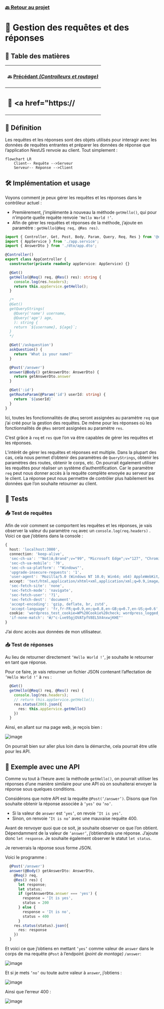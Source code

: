 ### [🔙 Retour au projet](https://github.com/theox33/Stage-Technique/blob/main/first-nest-app/HOME.md)

# 🔄 Gestion des requêtes et des réponses

## 📑 Table des matières

|<div align="left"><h4>🔙 <a href="https://github.com/theox33/Stage-Technique/blob/main/first-nest-app/Controlleurs%20et%20routage.md">Précédant *(Controlleurs et routage)*</a></h4></div>|
|---|
|<div align="left"><h2>📖 <a href="https://


## 📖 Définition
Les requêtes et les réponses sont des objets utilisés pour interagir avec les données de requêtes entrantes et préparer les données de réponse que l’application NestJS renvoie au client.
Tout simplement : 
``` mermaid
flowchart LR
    Client-- Requête -->Serveur
    Serveur-- Réponse -->Client
```

## 🛠️ Implémentation et usage

Voyons comment je peux gérer les requêtes et les réponses dans le contrôleur actuel :

-	Premièrement, j’implémente à nouveau la méthode `getHello()`, qui pour n’importe quelle requête renvoie `’Hello World !’`.
-	Afin de gérer les requêtes et réponses de la méthode, j’ajoute en paramètre : `getHello(@Req req, @Res res)`.

``` typescript
import { Controller, Get, Post, Body, Param, Query, Req, Res } from '@nestjs/common';
import { AppService } from './app.service';
import { AnswerDto } from './dto/app.dto';

@Controller()
export class AppController {
  constructor(private readonly appService: AppService) {}

  @Get()
  getHello(@Req() req, @Res() res): string {
    console.log(res.headers);
    return this.appService.getHello();
  }

  /*
  @Get()
  getQueryStrings(
    @Query('name') username,
    @Query('age') age,
    ): string {
    return `${username}, ${age}`;
  }
  */

  @Get('/askquestion')
  askQuestion() {
    return 'What is your name?'
  }

  @Post('/answer')
  answer(@Body() getAnswerDto: AnswerDto) {
    return getAnswerDto.answer
  }

  @Get(':id')
  getRouteParam(@Param('id') userId: string) {
    return `${userId}`
  }
}

```

Ici, toutes les fonctionnalités de `@Req` seront assignées au paramètre `req` que j’ai créé pour la gestion des requêtes. De même pour les réponses où les fonctionnalités de `@Res` seront assignées au paramètre `res`.

C’est grâce à `req` et `res` que l’on va être capables de gérer les requêtes et les réponses.

L’intérêt de gérer les requêtes et réponses est multiple.
Dans la plupart des cas, cela nous permet d’obtenir des paramètres de `QueryStrings`, obtenir les paramètres des routes, obtenir le corps, etc.
On pourrait également utiliser les requêtes pour réaliser un système d’authentification. Car le paramètre `req` peut nous donner accès à la requête complète envoyée au serveur par le client.
La réponse peut nous permettre de contrôler plus habilement les données que l’on souhaite retourner au client.

## 🧪 Tests

### 📤 Test de requêtes

Afin de voir comment se comportent les requêtes et les réponses, je vais observer la valeur du paramètre `req` avec un `console.log(req.headers)` .
Voici ce que j’obtiens dans la console :
``` typescript
{
  host: 'localhost:3000',
  connection: 'keep-alive',
  'sec-ch-ua': '"Not)A;Brand";v="99", "Microsoft Edge";v="127", "Chromium";v="127"',
  'sec-ch-ua-mobile': '?0',
  'sec-ch-ua-platform': '"Windows"',
  'upgrade-insecure-requests': '1',
  'user-agent': 'Mozilla/5.0 (Windows NT 10.0; Win64; x64) AppleWebKit/537.36 (KHTML, like Gecko) Chrome/127.0.0.0 Safari/537.36 Edg/127.0.0.0',
  accept: 'text/html,application/xhtml+xml,application/xml;q=0.9,image/avif,image/webp,image/apng,*/*;q=0.8,application/signed-exchange;v=b3;q=0.7',
  'sec-fetch-site': 'none',
  'sec-fetch-mode': 'navigate',
  'sec-fetch-user': '?1',
  'sec-fetch-dest': 'document',
  'accept-encoding': 'gzip, deflate, br, zstd',
  'accept-language': 'fr,fr-FR;q=0.9,en;q=0.8,en-GB;q=0.7,en-US;q=0.6',
  cookie: 'wordpress_test_cookie=WP%20Cookie%20check; wordpress_logged_in_86a9106ae65537651a8e456835b316ab=wordpress%7C1721374231%7C72rSkxZU0uDFl5A97ImU5EF4LXL2Rksjkiib4Gd2EHR%7C81b616e2cbee7d0e84b093286d842ef8d62ab559b134076743ff9f541e77460c; wp-settings-time-1=1721201432; adminer_sid=t15jacnot7can3nii8i62jirc0; adminer_key=50dc48495092c1375aaf4b480468d1af; PHPSESSID=5395cb2fbdd22c9ddae6c350cde6b12a; sf_redirect=%7B%22token%22%3A%22d086da%22%2C%22route%22%3A%22index%22%2C%22method%22%3A%22GET%22%2C%22controller%22%3A%7B%22class%22%3A%22App%5C%5CController%5C%5CDefaultController%22%2C%22method%22%3A%22index%22%2C%22file%22%3A%22%5C%2Fopt%5C%2Fepack%5C%2Fbackofficemanagerv4%5C%2Fsrc%5C%2FController%5C%2FDefaultController.php%22%2C%22line%22%3A30%7D%2C%22status_code%22%3A302%2C%22status_text%22%3A%22Found%22%7D; Phpstorm-92ba6cdd=d9ca7625-7f5d-4e30-8152-243dd36d043b',
  'if-none-match': 'W/"c-Lve95gjOVATpfV8EL5X4nxwjKHE"'
}
```

J’ai donc accès aux données de mon utilisateur.

### 📥 Test de réponses

Au lieu de retourner directement `’Hello World !’`, je souhaite le retourner en tant que réponse.

Pour ce faire, je vais retourner un fichier JSON contenant l’affectation de `’Hello World !’` à `res` :

``` typescript
  @Get()
  getHello(@Req() req, @Res() res) {
    console.log(res.headers);
    // return this.appService.getHello();
    res.status(200).json({
      res: this.appService.getHello()
    })
  }
```

Ainsi, en allant sur ma page web, je reçois bien :

![image](https://github.com/user-attachments/assets/181ec9c5-f512-4295-916a-2835ec45e0e8)

On pourrait bien sur aller plus loin dans la démarche, cela pourrait être utile pour les API.

## 🔌 Exemple avec une API

Comme vu tout à l’heure avec la méthode `getHello()`, on pourrait utiliser les réponses d’une manière similaire pour une API où on souhaiterai envoyer la réponse sous quelques conditions.

Considérons que notre API est la requête `@Post(‘/answer’)`.
Disons que l’on souhaite obtenir la réponse associée à `’yes’` ou `’no’`. 

-	Si la valeur de `answer` est `’yes’`, on revoie `’It is yes’`.
-	Sinon, on renvoie `’It is no’` avec une mauvaise requête 400.

Avant de renvoyer quoi que ce soit, je souhaite observer ce que l’on obtient. Dépendamment de la valeur de `’answer’`, j’obtiendrais une réponse. J’ajoute donc `let response`. Je souhaite également observer le statut `let status`.

Je renverrais la réponse sous forme JSON.

Voici le programme :
``` typescript
  @Post('/answer')
  answer(@Body() getAnswerDto: AnswerDto,
    @Req() req,
    @Res() res) {
      let response;
      let status;
      if (getAnswerDto.answer === 'yes') {
        response = 'It is yes',
        status = 200
      } else {
        response = 'It is no',
        status = 400
      }
    res.status(status).json({
      res: response
    })
  }
```

Et voici ce que j’obtiens en mettant `’yes’` comme valeur de `answer` dans le corps de ma requête `@Post` à l’endpoint *(point de montage)* `/answer`:

![image](https://github.com/user-attachments/assets/54d076f5-cd7e-4315-9651-71fbb64a9feb)

Et si je mets `’no’` ou toute autre valeur à `answer`, j’obtiens :

![image](https://github.com/user-attachments/assets/b2d0c281-d79a-43af-b917-d87535373a99)

Ainsi que l’erreur 400 :

![image](https://github.com/user-attachments/assets/877e85d8-0d7e-4055-8713-ffcfc91f378d)
